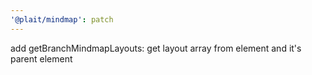 ```yaml
---
'@plait/mindmap': patch
---
```


add getBranchMindmapLayouts: get layout array from element and it's parent element
